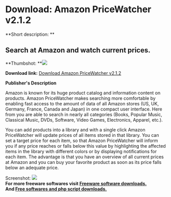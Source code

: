 # Download: Amazon PriceWatcher v2.1.2

**Short description: **

## Search at Amazon and watch current prices.

  
**Thumbshot: **![](http://www.freewarefiles.com/screenshot/amazonpricewatcher_md.gif)   
  
**Download link:** [Download Amazon PriceWatcher v2.1.2](http://freesoftwares.boysofts.com/Amazon-PriceWatcher-V_program_18704.html)  
  

**Publisher's Description**  
  

Amazon is known for its huge product catalog and information content on
products. Amazon PriceWatcher makes searching more comfortable by enabling
fast access to the amount of data of all Amazon stores (US, UK, Germany,
France, Canada and Japan) in one compact user interface. Here from you are
able to search in nearly all categories (Books, Popular Music, Classical
Music, DVDs, Software, Video Games, Electronics, Apparel, etc.).

You can add products into a library and with a single click Amazon
PriceWatcher will update prices of all items stored in that library. You can
set a target price for each item, so that Amazon PriceWatcher will inform you
if any price reaches or falls below this value by highlighting the affected
items in the library with different colors or by displaying notifications for
each item. The advantage is that you have an overview of all current prices at
Amazon and you can buy your favorite product as soon as its price falls below
an adequate price.

  
  
Screenshot:
![](http://www.freewarefiles.com/screenshot/amazonpricewatcher.gif)  
**For more freeware softwares visit [Freeware software downloads.](http://freesoftwares.boysofts.com/)**   
**And [Free softwares and php script downloads.](http://www.boysofts.com/)**

